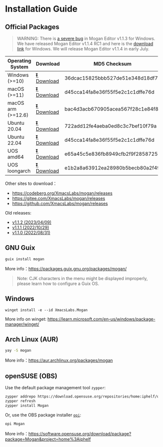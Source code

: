 # Installation Guide
## Official Packages
> WARNING: There is [a severe bug](https://github.com/XmacsLabs/mogan/issues/701) in Mogan Editor v1.1.3 for Windows. We have released Mogan Editor v1.1.4 RC1 and here is the [download link](https://github.com/XmacsLabs/mogan/releases/download/v1.1.4-rc1/Mogan-v1.1.4-rc1-64bit-installer.exe) for Windows. We will release Mogan Editor v1.1.4 in early July.

| Operating System | Download | MD5 Checksum|
|-------|-----|--------|
| Windows (>=10)| [⏬ Download](https://mirrors.ustc.edu.cn/github-release/XmacsLabs/mogan/v1.1.4/Mogan-v1.1.4-64bit-installer.exe) | 36dcac15825bbb527de51e348d18df7a |
| macOS (>=11) | [⏬ Download](https://mirrors.ustc.edu.cn/github-release/XmacsLabs/mogan/v1.1.4/Mogan_v1.1.4.dmg) | d45cca14fa8e36f55f5e2c1c1dffe76d |
| macOS arm (>=12.6) | [⏬ Download](https://mirrors.ustc.edu.cn/github-release/XmacsLabs/mogan/v1.1.4/Mogan_arm_v1.1.4.dmg) | bac4d3acb670905acea567f28c1e84f8 |
| Ubuntu 20.04 | [⏬ Download](https://mirrors.ustc.edu.cn/github-release/XmacsLabs/mogan/v1.1.4/mogan-v1.1.4-ubuntu20.04.deb) | 722add12fe4aeba0ed8c3c7bef10f79a |
| Ubuntu 22.04 | [⏬ Download](https://mirrors.ustc.edu.cn/github-release/XmacsLabs/mogan/v1.1.4/mogan-v1.1.4-ubuntu22.04.deb) | d45cca14fa8e36f55f5e2c1c1dffe76d |
| UOS amd64 | [⏬ Download](https://mirrors.ustc.edu.cn/github-release/XmacsLabs/mogan/v1.1.4/mogan-v1.1.4-uos.deb) | e65a45c5e836fb8949cfb2f9f2858725 |
| UOS loongarch | [⏬ Download](https://mirrors.ustc.edu.cn/github-release/XmacsLabs/mogan/v1.1.4/mogan-v1.1.4-uos-loongarch64.deb) | e1b2a8a63912ea28980b5becb80a2f49 |

Other sites to download：
+ https://codeberg.org/XmacsLabs/mogan/releases
+ https://gitee.com/XmacsLabs/mogan/releases
+ https://github.com/XmacsLabs/mogan/releases

Old releases:
+ [v1.1.2 (2023/04/09)](https://github.com/XmacsLabs/mogan/releases/tag/v1.1.2)
+ [v1.1.1 (2022/10/29)](https://github.com/XmacsLabs/mogan/releases/tag/v1.1.1)
+ [v1.1.0 (2022/08/31)](https://github.com/XmacsLabs/mogan/releases/tag/v1.1.0)

## GNU Guix
```
guix install mogan
```
More info：https://packages.guix.gnu.org/packages/mogan/

> Note: CJK characters in the menu might be displayed improperly, please learn how to configure a Guix OS.

## Windows
```
winget install -e --id XmacsLabs.Mogan
```
More info on winget: https://learn.microsoft.com/en-us/windows/package-manager/winget/

## Arch Linux (AUR)
```bash
yay -S mogan
```
More info：https://aur.archlinux.org/packages/mogan

## openSUSE (OBS)

Use the default package management tool `zypper`:

```bash
zypper addrepo https://download.opensuse.org/repositories/home:iphelf/openSUSE_Tumbleweed/home:iphelf.repo
zypper refresh
zypper install Mogan
```

Or, use the OBS package installer [`opi`](https://software.opensuse.org/package/opi):

```bash
opi Mogan
```

More info：https://software.opensuse.org/download/package?package=Mogan&project=home%3Aiphelf
